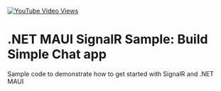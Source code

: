 [![YouTube Video Views](https://img.shields.io/youtube/views/pDr0Hx67guk?style=social)](https://youtu.be/pDr0Hx67guk)

# .NET MAUI SignalR Sample: Build Simple Chat app
 Sample code to demonstrate how to get started with SignalR and .NET MAUI
